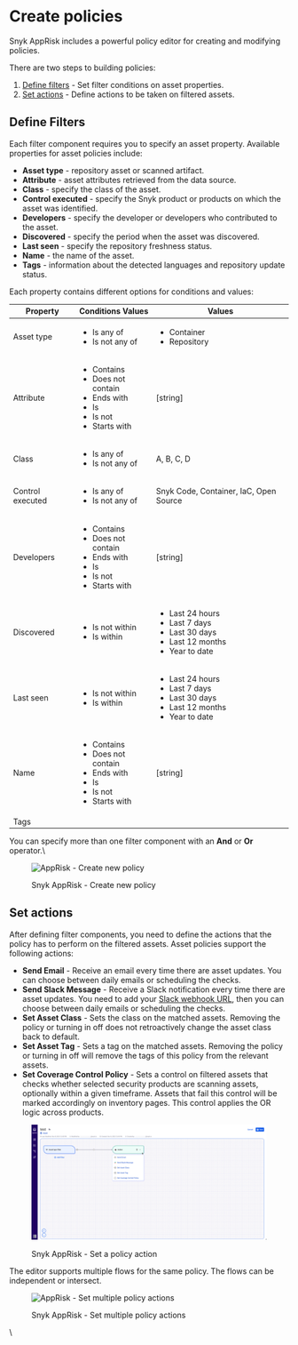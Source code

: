 # Create policies

Snyk AppRisk includes a powerful policy editor for creating and modifying policies.

There are two steps to building policies:

1. [Define filters](create-policies.md#define-filters) - Set filter conditions on asset properties.
2. [Set actions](create-policies.md#set-actions) - Define actions to be taken on filtered assets.

## **Define Filters**

Each filter component requires you to specify an asset property. Available properties for asset policies include:

* **Asset type** - repository asset or scanned artifact.
* **Attribute** - asset attributes retrieved from the data source.
* **Class** - specify the class of the asset.
* **Control executed** - specify the Snyk product or products on which the asset was identified.
* **Developers** - specify the developer or developers who contributed to the asset.
* **Discovered** - specify the period when the asset was discovered.
* **Last seen** - specify the repository freshness status.
* **Name** - the name of the asset.
* **Tags** - information about the detected languages and repository update status.

Each property contains different options for conditions and values:

| Property         | Conditions Values                                                                                                   | Values                                                                                                                |
| ---------------- | ------------------------------------------------------------------------------------------------------------------- | --------------------------------------------------------------------------------------------------------------------- |
| Asset type       | <ul><li>Is any of</li><li>Is not any of</li></ul>                                                                   | <ul><li>Container</li><li>Repository</li></ul>                                                                        |
| Attribute        | <ul><li>Contains</li><li>Does not contain</li><li>Ends with</li><li>Is</li><li>Is not</li><li>Starts with</li></ul> | \[string]                                                                                                             |
| Class            | <ul><li>Is any of</li><li>Is not any of</li></ul>                                                                   | A, B, C, D                                                                                                            |
| Control executed | <ul><li>Is any of</li><li>Is not any of</li></ul>                                                                   | Snyk Code, Container, IaC, Open Source                                                                                |
| Developers       | <ul><li>Contains</li><li>Does not contain</li><li>Ends with</li><li>Is</li><li>Is not</li><li>Starts with</li></ul> | \[string]                                                                                                             |
| Discovered       | <ul><li>Is not within</li><li>Is within</li></ul>                                                                   | <ul><li>Last 24 hours</li><li>Last 7 days</li><li>Last 30 days</li><li>Last 12 months</li><li>Year to date </li></ul> |
| Last seen        | <ul><li>Is not within</li><li>Is within</li></ul>                                                                   | <ul><li>Last 24 hours</li><li>Last 7 days</li><li>Last 30 days</li><li>Last 12 months</li><li>Year to date</li></ul>  |
| Name             | <ul><li>Contains</li><li>Does not contain</li><li>Ends with</li><li>Is</li><li>Is not</li><li>Starts with</li></ul> | \[string]                                                                                                             |
| Tags             |                                                                                                                     |                                                                                                                       |



You can specify more than one filter component with an **And** or **Or** operator.\


<figure><img src="https://lh3.googleusercontent.com/OoGqaTS6E_XcIf6NB9q0r5wTxNHHoAI_oiD5aBlNIn4kqMenCdPcRsWrglS01DOppHudlg6X0aBED2SEYc6peiLJQarJ9pvRu6djZZ-1rb-7UuUFPljhawEO9lGobMHDSGzLDwHHpzqJdkQf2mCpfnw" alt="AppRisk - Create new policy"><figcaption><p>Snyk AppRisk - Create new policy</p></figcaption></figure>

## **Set actions**

After defining filter components, you need to define the actions that the policy has to perform on the filtered assets. Asset policies support the following actions:

* **Send Email** - Receive an email every time there are asset updates. You can choose between daily emails or scheduling the checks.
* **Send Slack Message** - Receive a Slack notification every time there are asset updates. You need to add your [Slack webhook URL](../../../integrate-with-snyk/notification-and-ticketing-systems-integraitons/slack-integration.md), then you can choose between daily emails or scheduling the checks.
* **Set Asset Class** - Sets the class on the matched assets. Removing the policy or turning in off does not retroactively change the asset class back to default.
* **Set Asset Tag** - Sets a tag on the matched assets. Removing the policy or turning in off will remove the tags of this policy from the relevant assets.
* **Set Coverage Control Policy** - Sets a control on filtered assets that checks whether selected security products are scanning assets, optionally within a given timeframe. Assets that fail this control will be marked accordingly on inventory pages. This control applies the OR logic across products.

<figure><img src="../../../.gitbook/assets/image.png" alt="AppRisk - Set a policy action"><figcaption><p>Snyk AppRisk - Set a policy action </p></figcaption></figure>

The editor supports multiple flows for the same policy. The flows can be independent or intersect.

<figure><img src="https://lh6.googleusercontent.com/YEy4S8gp_a2T8F02G_Wc4tY9571ZSyOXemao4v_Tb8SmWpGXEp7C-Eik1GX6gqE2hp-NQM6KNQ-EDx6xoHiyT-hL--znSsMSQoV0bQR9kKpNzP0p4ZGhoZG4mA8PjN1Hr-mO-o6NDmTg272rnbY9wYE" alt="AppRisk - Set multiple policy actions "><figcaption><p>Snyk AppRisk - Set multiple policy actions </p></figcaption></figure>

\
